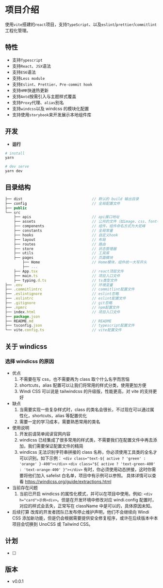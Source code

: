 # 项目介绍

使用`vite`搭建的`react`项目，支持`TypeScript`、以及`eslint`/`prettier`/`commitlint`工程化管理。

## 特性

- 支持`Typescript`
- 支持`React`、`JSX`语法
- 支持`ES6`语法
- 支持`Less module`
- 支持`Eslint`、`Prettier`、`Pre-commit hook`
- 支持`HMR`快速热更新
- 支持`Antd`按需引入与主题样式覆盖
- 支持`Proxy`代理、`alias`别名
- 支持`windcss`以及 windcss 的模块化配置
- 支持使用`storybook`来开发展示本地组件库

## 开发

- **运行**

```sh
# install
yarn

# dev serve
yarn dev
```

## 目录结构

```js
├── dist                                // 默认的 build 输出目录
├── config                              // 全局配置文件
├── public
└── src
    ├── apis                            // api接口地址
    ├── assets                          // 公共的文件（如image、css、font等）
    ├── components                      // 组件，组件命名方式为大驼峰
    ├── constants                       // 全局常量
    ├── hooks                           // 自定义hook
    ├── layout                          // 布局
    ├── routes                          // 路由
    ├── store                           // 状态管理器
    ├── utils                           // 工具库
    ├── pages                           // 页面模块
        ├── Home                        // Home模块，组件统一大写开头
        ├── ...
    ├── App.tsx                         // react顶层文件
    ├── main.ts                         // 项目入口文件
    ├── typing.d.ts                     // ts类型文件
├── .env                                // 环境变量
├── .commitlintrc                       // commitlint配置文件
├── .eslintignore                       // eslint忽略
├── .eslintrc                           // eslint配置文件
├── .gitignore                          // git忽略
├── .npmrc                              // npm配置文件
├── index.html                          // 项目入口文件
├── package.json
├── README.md                           // README
├── tsconfig.json                       // typescript配置文件
└── vite.config.ts                      // vite配置文件
```

## 关于 windicss

### 选择 windicss 的原因

- 优点
  1. 不需要在写 css，也不需要再为 class 取个什么名字而苦恼
  2. shortcuts，alias 配置可以让我们将常用的样式分类，使用更加方便
  3. Windi CSS 可以说是 tailwindcss 的升级版，性能更高，对 vite 的支持更好
- 缺点
  1. 当需要实现一些复杂样式时，class 的类名会很长，不过现在可以通过属性化，shortcuts，alias 等配置优化
  2. 需要一定的学习成本，需要熟悉常用的类名
- 使用说明
  1. 开发前请简单阅读官网内容
  2. windicss 已经集成了很多常用的样式类，不需要我们在配置文件中再去添加，我们需要保证配置文件的精简
  3. windicss 无法识别字符串拼接的 class 名称，你必须使用工具类的全名才可以识别。如下示例：
     `<div class="text-${ active ? 'green' : 'orange' }-400"></div>`
     `<div class="${ active ? 'text-green-400' : 'text-orange-400' }"></div>`
     有时，你必须使用动态拼接，这时你需要将他们加入 safelist 白名单，项目中有示例可以参照。
     具体详情可以查看 https://windicss.org/guide/extractions.html
- 当前存在问题
  1. 当前已开启 windicss 的属性化模式，并可以在项目中使用。例如: `<div h="card">示例<div>`。但是在开发环境中修改对应 windi.config 配置时，对应的样式会丢失，正常写在 className 中是可以的，具体原因未知。
- 后续打算
  改库的开发者团队已发布停止维护声明，他们不会继续向 Windi CSS 添加新功能，但是仍会根据需要提供安全修复程序，或许在后续版本中本项目会切换到 UnoCSS 或 Tailwind CSS。

## 计划

- [ ]

## 版本

- v0.0.1
